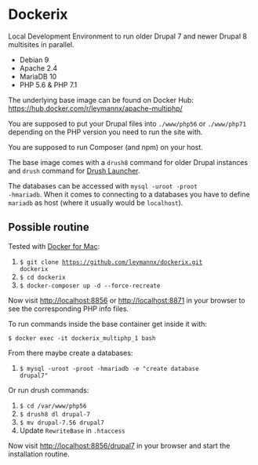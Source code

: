 # Dockerix

Local Development Environment to run older Drupal 7 and newer Drupal 8 multisites in parallel.

- Debian 9
- Apache 2.4
- MariaDB 10
- PHP 5.6 & PHP 7.1

The underlying base image can be found on Docker Hub: https://hub.docker.com/r/leymannx/apache-multiphp/

You are supposed to put your Drupal files into <code>./www/php56</code> or <code>./www/php71</code> depending on the PHP version you need to run the site with.

You are supposed to run Composer (and npm) on your host.

The base image comes with a <code>drush8</code> command for older Drupal instances and <code>drush</code> command for [Drush Launcher](https://github.com/drush-ops/drush-launcher).

The databases can be accessed with <code>mysql -uroot -proot -hmariadb</code>. When it comes to connecting to a databases you have to define <code>mariadb</code> as host (where it usually would be <code>localhost</code>).

## Possible routine

Tested with [Docker for Mac](https://docs.docker.com/docker-for-mac/install/):

1. <code>$ git clone https://github.com/leymannx/dockerix.git dockerix</code>
2. <code>$ cd dockerix</code>
3. <code>$ docker-composer up -d --force-recreate</code>

Now visit [http://localhost:8856](http://localhost:8856) or [http://localhost:8871](http://localhost:8871) in your browser to see the corresponding PHP info files.

To run commands inside the base container get inside it with:

<code>$ docker exec -it dockerix_multiphp_1 bash</code>

From there maybe create a databases:

1. <code>$ mysql -uroot -proot -hmariadb -e "create database drupal7"</code>

Or run drush commands:

1. <code>$ cd /var/www/php56</code>
2. <code>$ drush8 dl drupal-7</code>
3. <code>$ mv drupal-7.56 drupal7</code>
4. Update <code>RewriteBase</code> in <code>.htaccess</code>

Now visit [http://localhost:8856/drupal7](http://localhost:8856/drupal7) in your browser and start the installation routine.
